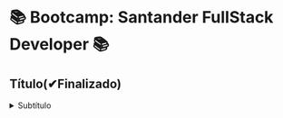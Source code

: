 # 📚 Bootcamp: Santander FullStack Developer 📚

## **Título(✔Finalizado)**

<details>
<summary> Subtítulo </summary>

- [Variáveis](/Santader-Bootcamp-Fullstack-Developer/Exercicios/);

</details>
